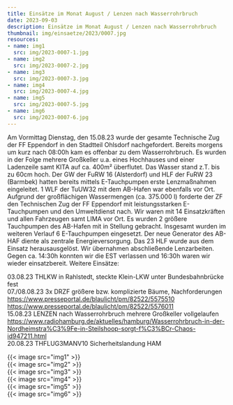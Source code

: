 ```yaml
---
title: Einsätze im Monat August / Lenzen nach Wasserrohrbruch
date: 2023-09-03
description: Einsätze im Monat August / Lenzen nach Wasserrohrbruch
thumbnail: img/einsaetze/2023/0007.jpg
resources:
- name: img1
  src: img/2023-0007-1.jpg
- name: img2
  src: img/2023-0007-2.jpg
- name: img3
  src: img/2023-0007-3.jpg
- name: img4
  src: img/2023-0007-4.jpg
- name: img5
  src: img/2023-0007-5.jpg
- name: img6
  src: img/2023-0007-6.jpg
---
```


Am Vormittag Dienstag, den 15.08.23 wurde der gesamte Technische Zug der FF Eppendorf in den Stadtteil Ohlsdorf nachgefordert.
Bereits morgens um kurz nach 08:00h kam es offenbar zu dem Wasserrohrbruch. Es wurden in der Folge mehrere Großkeller u.a. eines Hochhauses und einer Ladenzeile samt KITA auf ca. 400m² überflutet. Das Wasser stand z.T. bis zu 60cm hoch.
Der GW der FuRW 16 (Alsterdorf) und HLF der FuRW 23 (Barmbek) hatten bereits mittels E-Tauchpumpen erste Lenzmaßnahmen eingeleitet. 1 WLF der TuUW32 mit dem AB-Hafen war ebenfalls vor Ort. 
Aufgrund der großflächigen Wassermengen (ca. 375.000 l) forderte der ZF den Technischen Zug der FF Eppendorf mit leistungsstarken E-Tauchpumpen und den Umweltdienst nach. Wir waren mit 14 Einsatzkräften und allen Fahrzeugen samt LIMA vor Ort. Es wurden 2 größere Tauchpumpen des AB-Hafen mit in Stellung gebracht. Insgesamt wurden im weiteren Verlauf 6 E-Tauchpumpen eingesetzt. 
Der neue Generator des AB-HAF diente als zentrale Energieversorgung. 
Das 23 HLF wurde aus dem Einsatz herausausgelöst. Wir übernahmen abschließende Lenzarbeiten. Gegen ca. 14:30h konnten wir die EST verlassen und 16:30h waren wir wieder einsatzbereit.
Weitere Einsätze:

03.08.23 ​THLKW in Rahlstedt, steckte Klein-LKW unter Bundesbahnbrücke fest  
07./08.08.23 3x DRZF größere bzw. komplizierte Bäume, Nachforderungen  
https://www.presseportal.de/blaulicht/pm/82522/5575510  
https://www.presseportal.de/blaulicht/pm/82522/5576011  
15.08.23​ LENZEN nach Wasserrohrbruch mehrere Großkeller vollgelaufen  
https://www.radiohamburg.de/aktuelles/hamburg/Wasserrohrbruch-in-der-Nordheimstra%C3%9Fe-in-Steilshoop-sorgt-f%C3%BCr-Chaos-id947211.html  
20.08.23​ THFLUG3MANV10 Sicherheitslandung HAM  

{{< image src="img1" >}}  
{{< image src="img2" >}}  
{{< image src="img3" >}}  
{{< image src="img4" >}}  
{{< image src="img5" >}}  
{{< image src="img6" >}}  
